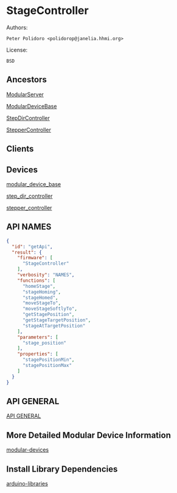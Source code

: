 # StageController

Authors:

    Peter Polidoro <polidorop@janelia.hhmi.org>

License:

    BSD

## Ancestors

[ModularServer](https://github.com/janelia-arduino/ModularServer)

[ModularDeviceBase](https://github.com/janelia-arduino/ModularDeviceBase)

[StepDirController](https://github.com/janelia-arduino/StepDirController)

[StepperController](https://github.com/janelia-arduino/StepperController)

## Clients

## Devices

[modular_device_base](https://github.com/janelia-modular-devices/modular_device_base.git)

[step_dir_controller](https://github.com/janelia-modular-devices/step_dir_controller.git)

[stepper_controller](https://github.com/janelia-modular-devices/stepper_controller.git)

## API NAMES

```json
{
  "id": "getApi",
  "result": {
    "firmware": [
      "StageController"
    ],
    "verbosity": "NAMES",
    "functions": [
      "homeStage",
      "stageHoming",
      "stageHomed",
      "moveStageTo",
      "moveStageSoftlyTo",
      "getStagePosition",
      "getStageTargetPosition",
      "stageAtTargetPosition"
    ],
    "parameters": [
      "stage_position"
    ],
    "properties": [
      "stagePositionMin",
      "stagePositionMax"
    ]
  }
}
```

## API GENERAL

[API GENERAL](./api/)

## More Detailed Modular Device Information

[modular-devices](https://github.com/janelia-modular-devices/modular-devices)

## Install Library Dependencies

[arduino-libraries](https://github.com/janelia-arduino/arduino-libraries)
